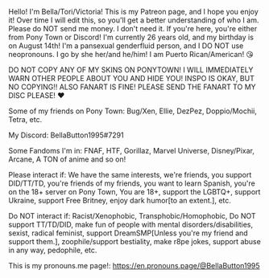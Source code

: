 Hello! I'm Bella/Tori/Victoria! This is my Patreon page, and I hope you enjoy it! Over time I will edit this, so you'll get a better understanding of who I am. Please do NOT send me money. I don't need it. If you're here, you're either from Pony Town or Discord! I'm currently 26 years old, and my birthday is on August 14th! I'm a pansexual genderfluid person, and I DO NOT use neopronouns. I go by she her/and he/him! I am Puerto Rican/American! 😘

DO NOT COPY ANY OF MY SKINS ON PONYTOWN! I WILL IMMEDIATELY WARN OTHER PEOPLE ABOUT YOU AND HIDE YOU! INSPO IS OKAY, BUT NO COPYING!! ALSO FANART IS FINE! PLEASE SEND THE FANART TO MY DISC PLEASE! ❤️

Some of my friends on Pony Town: Bug/Xen, Ellie, DezPez, Doppio/Mochii, Tetra, etc.

My Discord: BellaButton1995#7291

Some Fandoms I'm in: FNAF, HTF, Gorillaz, Marvel Universe, Disney/Pixar, Arcane, A TON of anime and so on!

Please interact if: We have the same interests, we're friends, you support DID/TT/TD, you're friends of my friends, you want to learn Spanish, you're on the 18+ server on Pony Town, You are 18+, support the LGBTQ+, support Ukraine, support Free Britney, enjoy dark humor[to an extent.], etc.

Do NOT interact if: Racist/Xenophobic, Transphobic/Homophobic, Do NOT support TT/TD/DID, make fun of people with mental disorders/disabilities, sexist, radical feminist, support DreamSMP[Unless you're my friend and support them.], zoophile/support bestiality, make r8pe jokes, support abuse in any way, pedophile, etc.

This is my pronouns.me page!: https://en.pronouns.page/@BellaButton1995

